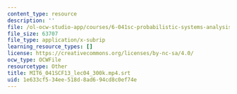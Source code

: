 ```yaml
---
content_type: resource
description: ''
file: /ol-ocw-studio-app/courses/6-041sc-probabilistic-systems-analysis-and-applied-probability-fall-2013/1e633cf534ee518d8ad694cd8c0ef74e_MIT6_041SCF13_lec04_300k.mp4.vtt
file_size: 63707
file_type: application/x-subrip
learning_resource_types: []
license: https://creativecommons.org/licenses/by-nc-sa/4.0/
ocw_type: OCWFile
resourcetype: Other
title: MIT6_041SCF13_lec04_300k.mp4.srt
uid: 1e633cf5-34ee-518d-8ad6-94cd8c0ef74e
---
```

